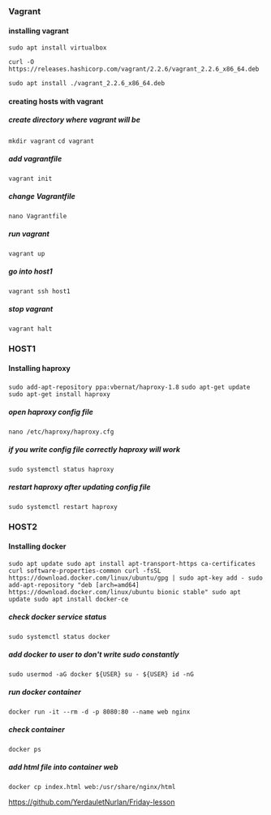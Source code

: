### Vagrant ###
#### installing vagrant ####
`sudo apt install virtualbox`

`curl -O https://releases.hashicorp.com/vagrant/2.2.6/vagrant_2.2.6_x86_64.deb`

`sudo apt install ./vagrant_2.2.6_x86_64.deb`

#### creating hosts with vagrant ####
##### create directory where vagrant will be #####
`mkdir vagrant`
`cd vagrant` 
##### add vagrantfile #####
`vagrant init`
##### change Vagrantfile #####
`nano Vagrantfile` 
##### run vagrant #####
`vagrant up`
##### go into host1 #####
`vagrant ssh host1`
##### stop vagrant #####
`vagrant halt`



### HOST1 ###
#### Installing haproxy ####
`sudo add-apt-repository ppa:vbernat/haproxy-1.8`
`sudo apt-get update`
`sudo apt-get install haproxy`
##### open haproxy config file #####
`nano /etc/haproxy/haproxy.cfg`
##### if you write config file correctly haproxy will work #####
`sudo systemctl status haproxy`  
##### restart haproxy after updating config file #####
`sudo systemctl restart haproxy`


### HOST2 ###
#### Installing docker ####
`sudo apt update
sudo apt install apt-transport-https ca-certificates curl software-properties-common
curl -fsSL https://download.docker.com/linux/ubuntu/gpg | sudo apt-key add -
sudo add-apt-repository "deb [arch=amd64] https://download.docker.com/linux/ubuntu bionic stable"
sudo apt update
sudo apt install docker-ce`
##### check docker service status #####
`sudo systemctl status docker`
##### add docker to user to don't write sudo constantly #####
`sudo usermod -aG docker ${USER}
su - ${USER}
id -nG`
##### run docker container #####
`docker run -it --rm -d -p 8080:80 --name web nginx`
##### check container #####
`docker ps`
##### add html file into container web #####
`docker cp index.html web:/usr/share/nginx/html`






https://github.com/YerdauletNurlan/Friday-lesson
